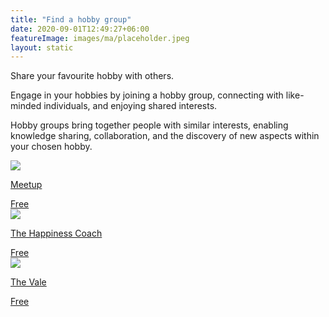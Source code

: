 ```yaml
---
title: "Find a hobby group"
date: 2020-09-01T12:49:27+06:00
featureImage: images/ma/placeholder.jpeg
layout: static
---
```


Share your favourite hobby with others.

Engage in your hobbies by joining a hobby group, connecting with like-minded individuals, and enjoying shared interests.

Hobby groups bring together people with similar interests, enabling knowledge sharing, collaboration, and the discovery of new aspects within your chosen hobby.

<a class="ma-link" href="https://www.meetup.com/"><div class="ma-card ma-card-Community"><div class="ma-icon"><img src ="/images/Icon-check - community - opacity.svg"/></div><div class="ma-name"><p>Meetup</p></div><div class="ma-paid-text"><span>Free</span></div></div></a><a class="ma-link" href="https://thehappinesscoach.com/why-hobbies-are-important/"><div class="ma-card ma-card-Community"><div class="ma-icon"><img src ="/images/Icon-check - community - opacity.svg"/></div><div class="ma-name"><p>The Happiness Coach</p></div><div class="ma-paid-text"><span>Free</span></div></div></a><a class="ma-link" href="https://www.thevaleliving.co.uk/why-joining-a-hobby-club-is-good-for-your-wellbeing/"><div class="ma-card ma-card-Community"><div class="ma-icon"><img src ="/images/Icon-check - community - opacity.svg"/></div><div class="ma-name"><p>The Vale</p></div><div class="ma-paid-text"><span>Free</span></div></div></a>  

<br/><br/>






